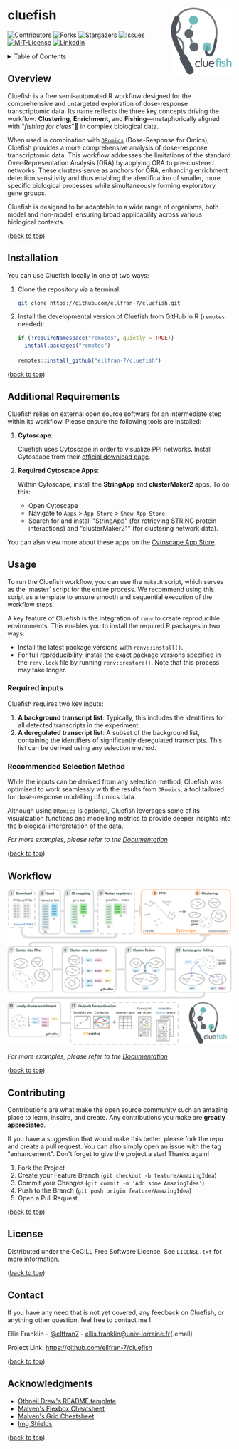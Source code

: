 <a id="readme-top"></a>

<!-- PROJECT LOGO -->

# cluefish <img src="man/figures/cluefish-logo-with-text.png" alt="Logo" align="right" height="150"/></a>

<!-- PROJECT SHIELDS -->

<!--
*** I'm using markdown "reference style" links for readability.
*** Reference links are enclosed in brackets [ ] instead of parentheses ( ).
*** See the bottom of this document for the declaration of the reference variables
*** for contributors-url, forks-url, etc. This is an optional, concise syntax you may use.
*** https://www.markdownguide.org/basic-syntax/#reference-style-links
-->

[![Contributors](https://img.shields.io/github/contributors/ellfran-7/cluefish.svg?style=flat-square)](https://github.com/ellfran-7/cluefish/graphs/contributors) [![Forks](https://img.shields.io/github/forks/ellfran-7/cluefish.svg?style=flat-square)](https://github.com/ellfran-7/cluefish/network/members) [![Stargazers](https://img.shields.io/github/stars/ellfran-7/cluefish.svg?style=flat-square)](https://github.com/ellfran-7/cluefish/stargazers) [![Issues](https://img.shields.io/github/issues/ellfran-7/cluefish.svg?style=flat-square)](https://github.com/ellfran-7/cluefish/issues) [![MIT-License](https://img.shields.io/github/license/ellfran-7/cluefish.svg?style=flat-square)](https://github.com/ellfran-7/cluefish/blob/main/LICENSE.txt) [![LinkedIn](https://img.shields.io/badge/-LinkedIn-black.svg?style=flat-square&logo=linkedin&colorB=555)](https://linkedin.com/in/ellis-franklin-6188831ba)

<!-- TABLE OF CONTENTS -->

<details>

<summary>Table of Contents</summary>

<ol>

<li><a href="#overview">Overview</a></li>

<li><a href="#installation">Installation</a></li>

<li><a href="#usage">Usage</a></li>

<ul>

<li><a href="#required-inputs">Required inputs</a></li>

<li><a href="#recommended-selection-method">Recommended Selection Method</a></li>

</ul>

<li><a href="#contributing">Contributing</a></li>

<li><a href="#license">License</a></li>

<li><a href="#contact">Contact</a></li>

<li><a href="#acknowledgments">Acknowledgments</a></li>

</ol>

</details>

<!-- ABOUT THE PROJECT -->

## Overview

<!-- [![Product Name Screen Shot][product-screenshot]](https://example.com) -->

Cluefish is a free semi-automated R workflow designed for the comprehensive and untargeted exploration of dose-response transcriptomic data. Its name reflects the three key concepts driving the workflow: **Clustering**, **Enrichment**, and **Fishing**—metaphorically aligned with "*fishing for clues*"🎣 in complex biological data.

When used in combination with [`DRomics`](https://lbbe-software.github.io/DRomics/) (Dose-Response for Omics), Cluefish provides a more comprehensive analysis of dose-response transcriptomic data. This workflow addresses the limitations of the standard Over-Representation Analysis (ORA) by applying ORA to pre-clustered networks. These clusters serve as anchors for ORA, enhancing enrichment detection sensitivity and thus enabling the identification of smaller, more specific biological processes while simultaneously forming exploratory gene groups.

Cluefish is designed to be adaptable to a wide range of organisms, both model and non-model, ensuring broad applicability across various biological contexts.

<p align="right">

(<a href="#readme-top">back to top</a>)

</p>

<!-- INSTALLATION -->

## Installation

You can use Cluefish locally in one of two ways:

1.  Clone the repository via a terminal:

    ``` sh
    git clone https://github.com/ellfran-7/cluefish.git
    ```

2.  Install the developmental version of Cluefish from GitHub in R (`remotes` needed):

    ``` r
    if (!requireNamespace("remotes", quietly = TRUE))
      install.packages("remotes")

    remotes::install_github("ellfran-7/cluefish")
    ```

<p align="right">

(<a href="#readme-top">back to top</a>)

</p>

<!-- ADDITIONAL REQUIREMENTS -->

## Additional Requirements

Cluefish relies on external open source software for an intermediate step within its workflow. Please ensure the following tools are installed:

1.  **Cytoscape**:
    
    Cluefish uses Cytoscape in order to visualize PPI networks. Install Cytoscape from their [official download page](https://cytoscape.org/download.html).

2.  **Required Cytoscape Apps**:
    
    Within Cytoscape, install the **StringApp** and **clusterMaker2** apps. To do this:
    -  Open Cytoscape
    -  Navigate to `Apps` > `App Store` > `Show App Store`
    -  Search for and install "StringApp" (for retrieving STRING protein interactions) and "clusterMaker2"" (for clustering network data).

You can also view more about these apps on the [Cytoscape App Store](https://apps.cytoscape.org/).


<!-- USAGE EXAMPLES -->

## Usage

To run the Cluefish workflow, you can use the `make.R` script, which serves as the 'master' script for the entire process. We recommend using this script as a template to ensure smooth and sequential execution of the workflow steps.

A key feature of Cluefish is the integration of `renv` to create reproducible environments. This enables you to install the required R packages in two ways:

-   Install the latest package versions with `renv::install()`.
-   For full reproducibility, install the exact package versions specified in the `renv.lock` file by running `renv::restore()`. Note that this process may take longer.

### Required inputs

Cluefish requires two key inputs:

1.  **A background transcript list**: Typically, this includes the identifiers for all detected transcripts in the experiment.
2.  **A deregulated transcript list**: A subset of the background list, containing the identifiers of significantly deregulated transcripts. This list can be derived using any selection method.

### Recommended Selection Method

While the inputs can be derived from any selection method, Cluefish was optimised to work seamlessly with the results from `DRomics`, a tool tailored for dose-response modelling of omics data.

Although using `DRomics` is optional, Cluefish leverages some of its visualization functions and modelling metrics to provide deeper insights into the biological interpretation of the data.

*For more examples, please refer to the [Documentation](https://example.com)*

<p align="right">

(<a href="#readme-top">back to top</a>)

</p>

<!-- WORKFLOW -->

## Workflow

<p align="center">

<img src="man/figures/cluefish-schematic-2024-09-27-rm-asterisk.png" alt="Cluefish schematic" width="600"/>

</p>

*For more examples, please refer to the [Documentation](https://example.com)*

<p align="right">

(<a href="#readme-top">back to top</a>)

</p>

<!-- CONTRIBUTING -->

## Contributing

Contributions are what make the open source community such an amazing place to learn, inspire, and create. Any contributions you make are **greatly appreciated**.

If you have a suggestion that would make this better, please fork the repo and create a pull request. You can also simply open an issue with the tag "enhancement". Don't forget to give the project a star! Thanks again!

1.  Fork the Project
2.  Create your Feature Branch (`git checkout -b feature/AmazingIdea`)
3.  Commit your Changes (`git commit -m 'Add some AmazingIdea'`)
4.  Push to the Branch (`git push origin feature/AmazingIdea`)
5.  Open a Pull Request

<p align="right">

(<a href="#readme-top">back to top</a>)

</p>

<!-- LICENSE -->

## License

Distributed under the CeCILL Free Software License. See `LICENSE.txt` for more information.

<p align="right">

(<a href="#readme-top">back to top</a>)

</p>

<!-- CONTACT -->

## Contact

If you have any need that is not yet covered, any feedback on Cluefish, or anything other question, feel free to contact me !

Ellis Franklin - [\@elffran7](https://twitter.com/elffran7) - [ellis.franklin\@univ-lorraine.fr](mailto:ellis.franklin@univ-lorraine.fr){.email}

Project Link: <https://github.com/ellfran-7/cluefish>

<p align="right">

(<a href="#readme-top">back to top</a>)

</p>

<!-- ACKNOWLEDGMENTS -->

## Acknowledgments

-   [Othneil Drew's README template](https://github.com/ellfran-7/cluefish)
-   [Malven's Flexbox Cheatsheet](https://flexbox.malven.co/)
-   [Malven's Grid Cheatsheet](https://grid.malven.co/)
-   [Img Shields](https://shields.io/)

<p align="right">

(<a href="#readme-top">back to top</a>)

</p>

<!-- MARKDOWN LINKS & IMAGES -->

<!-- https://www.markdownguide.org/basic-syntax/#reference-style-links -->

